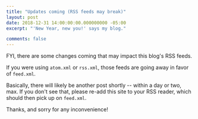 ```yaml
---
title: "Updates coming (RSS feeds may break)"
layout: post
date: 2018-12-31 14:00:00:00.000000000 -05:00
excerpt: "'New Year, new you!' says my blog."

comments: false
---
```


FYI, there are some changes coming that may impact this blog's RSS feeds.

If you were using `atom.xml` or `rss.xml`, those feeds are going away in favor of `feed.xml`.

Basically, there will likely be another post shortly -- within a day or two, max. If you don't see that, please re-add this site to your RSS reader, which should then pick up on `feed.xml`.

Thanks, and sorry for any inconvenience!

